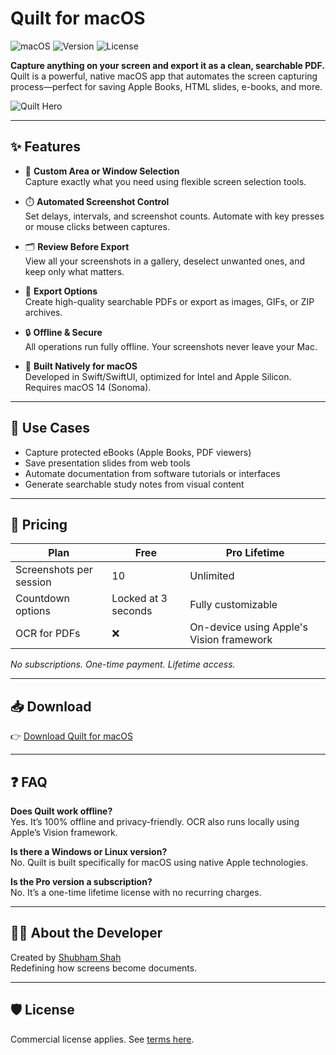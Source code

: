 # Quilt for macOS

![macOS](https://img.shields.io/badge/platform-macOS-informational)
![Version](https://img.shields.io/badge/version-1.1-blue)
![License](https://img.shields.io/badge/license-Commercial-lightgrey)

**Capture anything on your screen and export it as a clean, searchable PDF.**  
Quilt is a powerful, native macOS app that automates the screen capturing process—perfect for saving Apple Books, HTML slides, e-books, and more.

![Quilt Hero](https://quiltformac.com/images/hero.png)

---

## ✨ Features

- 📸 **Custom Area or Window Selection**  
  Capture exactly what you need using flexible screen selection tools.

- ⏱️ **Automated Screenshot Control**  
  Set delays, intervals, and screenshot counts. Automate with key presses or mouse clicks between captures.

- 🗂️ **Review Before Export**  
  View all your screenshots in a gallery, deselect unwanted ones, and keep only what matters.

- 📄 **Export Options**  
  Create high-quality searchable PDFs or export as images, GIFs, or ZIP archives.

- 🔒 **Offline & Secure**  
  All operations run fully offline. Your screenshots never leave your Mac.

- 🚀 **Built Natively for macOS**  
  Developed in Swift/SwiftUI, optimized for Intel and Apple Silicon. Requires macOS 14 (Sonoma).

---

## 🧠 Use Cases

- Capture protected eBooks (Apple Books, PDF viewers)
- Save presentation slides from web tools
- Automate documentation from software tutorials or interfaces
- Generate searchable study notes from visual content

---

## 💸 Pricing

| Plan        | Free                               | Pro Lifetime                 |
|-------------|------------------------------------|------------------------------------------|
| Screenshots per session | 10                          | Unlimited                                 |
| Countdown options       | Locked at 3 seconds        | Fully customizable                        |
| OCR for PDFs            | ❌                          | On-device using Apple's Vision framework |

_No subscriptions. One-time payment. Lifetime access._

---

## 📥 Download

👉 [Download Quilt for macOS](https://quiltformac.com)

---

## ❓ FAQ

**Does Quilt work offline?**  
Yes. It’s 100% offline and privacy-friendly. OCR also runs locally using Apple’s Vision framework.

**Is there a Windows or Linux version?**  
No. Quilt is built specifically for macOS using native Apple technologies.

**Is the Pro version a subscription?**  
No. It’s a one-time lifetime license with no recurring charges.

---

## 👨‍💻 About the Developer

Created by [Shubham Shah](https://github.com/shubhamshah02)  
Redefining how screens become documents.

---

## 🛡️ License

Commercial license applies. See [terms here](https://quiltformac.com/terms).
